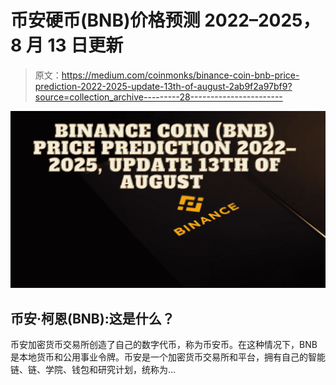 # 币安硬币(BNB)价格预测 2022–2025，8 月 13 日更新

> 原文：<https://medium.com/coinmonks/binance-coin-bnb-price-prediction-2022-2025-update-13th-of-august-2ab9f2a97bf9?source=collection_archive---------28----------------------->

![](img/ed812975119b8c2765f1e40649d21fab.png)

## 币安·柯恩(BNB):这是什么？

币安加密货币交易所创造了自己的数字代币，称为币安币。在这种情况下，BNB 是本地货币和公用事业令牌。币安是一个加密货币交易所和平台，拥有自己的智能链、链、学院、钱包和研究计划，统称为…